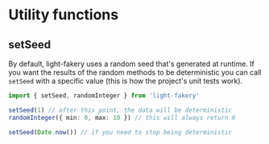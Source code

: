 # Utility functions

## setSeed

By default, light-fakery uses a random seed that's generated at runtime. If you want
the results of the random methods to be deterministic you can call `setSeed` with
a specific value (this is how the project's unit tests work).

```typescript
import { setSeed, randomInteger } from 'light-fakery'

setSeed(1) // after this point, the data will be deterministic
randomInteger({ min: 0, max: 10 }) // this will always return 6

setSeed(Date.now()) // if you need to stop being deterministic
```
